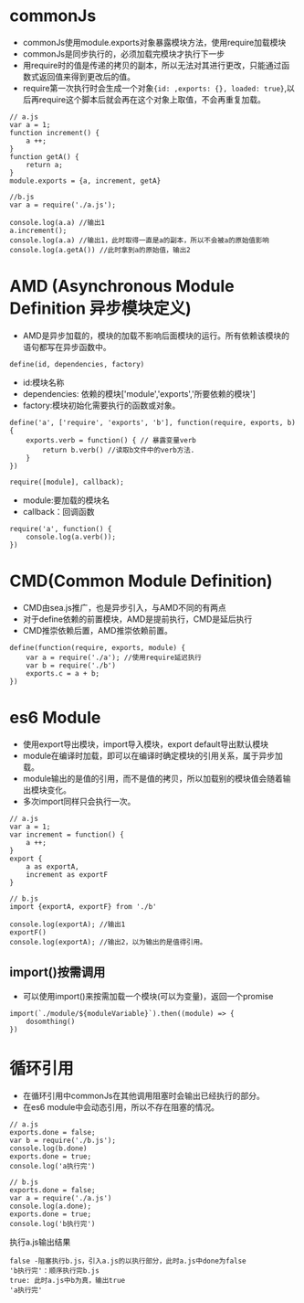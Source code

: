 # commonJs

- commonJs使用module.exports对象暴露模块方法，使用require加载模块
- commonJs是同步执行的，必须加载完模块才执行下一步
- 用require时的值是传递的拷贝的副本，所以无法对其进行更改，只能通过函数式返回值来得到更改后的值。
- require第一次执行时会生成一个对象`{id: ,exports: {}, loaded: true}`,以后再require这个脚本后就会再在这个对象上取值，不会再重复加载。

```
// a.js
var a = 1;
function increment() {
    a ++;
}
function getA() {
    return a;
}
module.exports = {a, increment, getA}
```
```
//b.js
var a = require('./a.js');

console.log(a.a) //输出1
a.increment();
console.log(a.a) //输出1，此时取得一直是a的副本，所以不会被a的原始值影响
console.log(a.getA()) //此时拿到a的原始值，输出2
```

# AMD (Asynchronous Module Definition 异步模块定义)

- AMD是异步加载的，模块的加载不影响后面模块的运行。所有依赖该模块的语句都写在异步函数中。

```
define(id, dependencies, factory)
```
- id:模块名称
- dependencies: 依赖的模块['module','exports','所要依赖的模块']
- factory:模块初始化需要执行的函数或对象。

```
define('a', ['require', 'exports', 'b'], function(require, exports, b) {
    exports.verb = function() { // 暴露变量verb
        return b.verb() //读取b文件中的verb方法.
    }
})
```
```
require([module], callback);
```
- module:要加载的模块名
- callback：回调函数
```
require('a', function() {
    console.log(a.verb());
})
```

# CMD(Common Module Definition)

- CMD由sea.js推广，也是异步引入，与AMD不同的有两点
- 对于define依赖的前置模块，AMD是提前执行，CMD是延后执行
- CMD推崇依赖后置，AMD推崇依赖前置。

```
define(function(require, exports, module) {
    var a = require('./a'); //使用require延迟执行
    var b = require('./b')
    exports.c = a + b;
})
```

# es6 Module

- 使用export导出模块，import导入模块，export default导出默认模块
- module在编译时加载，即可以在编译时确定模块的引用关系，属于异步加载。
- module输出的是值的引用，而不是值的拷贝，所以加载别的模块值会随着输出模块变化。
- 多次import同样只会执行一次。

```
// a.js
var a = 1;
var increment = function() {
    a ++;
}
export {
    a as exportA,
    increment as exportF
}
```
```
// b.js
import {exportA, exportF} from './b'

console.log(exportA); //输出1
exportF()
console.log(exportA); //输出2，以为输出的是值得引用。
```

## import()按需调用

- 可以使用import()来按需加载一个模块(可以为变量)，返回一个promise

```
import(`./module/${moduleVariable}`).then((module) => {
    dosomthing()
})
```

# 循环引用

- 在循环引用中commonJs在其他调用阻塞时会输出已经执行的部分。
- 在es6 module中会动态引用，所以不存在阻塞的情况。

```
// a.js
exports.done = false;
var b = require('./b.js');
console.log(b.done) 
exports.done = true;
console.log('a执行完')
```
```
// b.js
exports.done = false;
var a = require('./a.js')
console.log(a.done);
exports.done = true;
console.log('b执行完')
```
执行a.js输出结果
```
false -阻塞执行b.js，引入a.js的以执行部分，此时a.js中done为false
'b执行完'：顺序执行完b.js
true: 此时a.js中b为真，输出true
'a执行完'
```